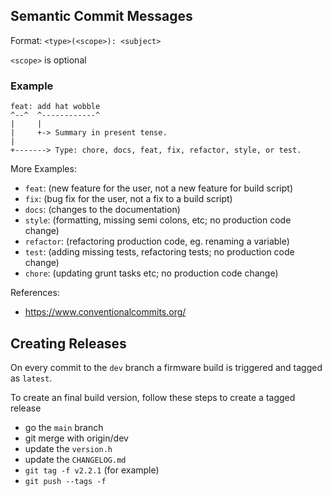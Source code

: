 ## Semantic Commit Messages

Format: `<type>(<scope>): <subject>`

`<scope>` is optional

### Example

```
feat: add hat wobble
^--^  ^------------^
|     |
|     +-> Summary in present tense.
|
+-------> Type: chore, docs, feat, fix, refactor, style, or test.
```

More Examples:

- `feat`: (new feature for the user, not a new feature for build script)
- `fix`: (bug fix for the user, not a fix to a build script)
- `docs`: (changes to the documentation)
- `style`: (formatting, missing semi colons, etc; no production code change)
- `refactor`: (refactoring production code, eg. renaming a variable)
- `test`: (adding missing tests, refactoring tests; no production code change)
- `chore`: (updating grunt tasks etc; no production code change)

References:

- <https://www.conventionalcommits.org/>

## Creating Releases

On every commit to the `dev` branch a firmware build is triggered and tagged as `latest`.

To create an final build version, follow these steps to create a tagged release

- go the `main` branch
- git merge with origin/dev
- update the `version.h`
- update the `CHANGELOG.md`
- `git tag -f v2.2.1` (for example)
- `git push --tags -f`
